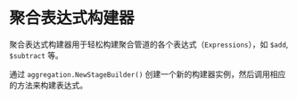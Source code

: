 # 聚合表达式构建器

聚合表达式构建器用于轻松构建聚合管道的各个表达式（`Expressions`），如 `$add`, `$subtract` 等。

通过 `aggregation.NewStageBuilder()` 创建一个新的构建器实例，然后调用相应的方法来构建表达式。